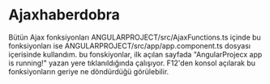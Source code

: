 # Ajaxhaberdobra

 Bütün Ajax fonksiyonları ANGULARPROJECT/src/AjaxFunctions.ts içinde 
 bu fonksiyonları ise ANGULARPROJECT/src/app/app.component.ts dosyası içerisinde kullandım. 
 bu fonskiyonlar, ilk açılan sayfada "AngularProjecx app is running!" yazan yere tıklanıldığında çalışıyor.
 F12'den konsol açılarak bu fonksiyonların geriye ne döndürdüğü görülebilir.
